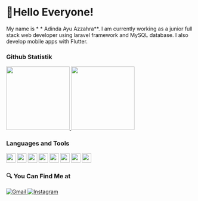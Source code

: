 # 👋Hello Everyone!

My name is * * Adinda Ayu Azzahra**. I am currently working as a junior full stack web developer using laravel framework and MySQL database. I also develop mobile apps with Flutter.

### Github Statistik
<p align="left">
  <a href="https://github.com/adindaayuazzahra">
    <img height="170em" src="https://github-readme-stats-eight-theta.vercel.app/api?username=adindaayuazzahra&show_icons=true&theme=buefy&include_all_commits=true&count_private=true"/>
    <img height="170em" src="https://github-readme-stats-eight-theta.vercel.app/api/top-langs/?username=adindaayuazzahra&layout=compact&langs_count=8&theme=buefy"/>
  </a>
</p>

### Languages and Tools
<p>
  <img src="https://www.vectorlogo.zone/logos/dartlang/dartlang-icon.svg"  width="25" height="25"/>
  <img src="https://www.vectorlogo.zone/logos/flutterio/flutterio-icon.svg"  width="25" height="25"/>
  <img src="https://www.vectorlogo.zone/logos/w3_html5/w3_html5-icon.svg"  width="25" height="25"/>
  <img src="https://www.vectorlogo.zone/logos/getbootstrap/getbootstrap-icon.svg"  width="25" height="25"/>
  <img src="https://www.vectorlogo.zone/logos/javascript/javascript-icon.svg"  width="25" height="25"/>
  <img src="https://www.vectorlogo.zone/logos/mysql/mysql-icon.svg"  width="25" height="25"/>
  <img src="https://www.vectorlogo.zone/logos/figma/figma-icon.svg"  width="25" height="25"/>
  <img src="https://www.vectorlogo.zone/logos/adobe_illustrator/adobe_illustrator-icon.svg"  width="25" height="25"/>
 </p>

### 🔍 You Can Find Me at 
<p>
  <a href="mailto:adindaa48@gmail.com" target="_blank">
    <img alt="Gmail" src="https://img.shields.io/badge/Gmail-%23EB343D.svg?&style=for-the-badge&logo=Gmail&logoColor=white" />
  </a> 
  <a href="https://www.instagram.com/adindayzhr/" target="_blank">
    <img alt="Instagram" src="https://img.shields.io/badge/instagram-%23E4405F.svg?&style=for-the-badge&logo=instagram&logoColor=white" />
  </a> 
</p>
